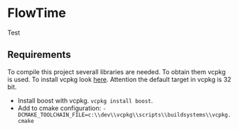 # FlowTime
Test

## Requirements
To compile this project severall libraries are needed. To obtain them vcpkg is used. 
To install vcpkg look [here](https://github.com/microsoft/vcpkg). Attention the default target in vcpkg is 32 bit.

* Install boost with vcpkg. `vcpkg install boost`. 
* Add to cmake configuration: `-DCMAKE_TOOLCHAIN_FILE=c:\\dev\\vcpkg\\scripts\\buildsystems\\vcpkg.cmake`
